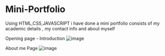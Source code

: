 # Mini-Portfolio
Using HTML,CSS,JAVASCRIPT i have done a mini portfolio consists of my academic details , my contact info and about myself

Opening page - Introduction
![image](https://user-images.githubusercontent.com/75533263/180461837-9930f263-9abe-4a9c-ad77-cd8aaacbf4b9.png)

About me Page
![image](https://user-images.githubusercontent.com/75533263/180462089-066c96f6-a8db-4f97-8253-6589a301a7d6.png)

